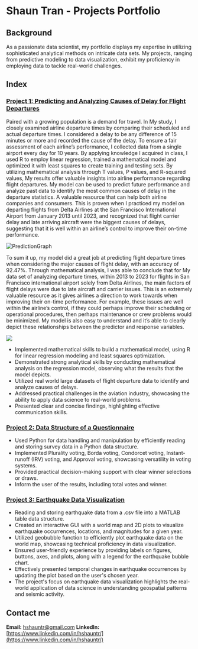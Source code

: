 # Shaun Tran - Projects Portfolio 

## Background
As a passionate data scientist, my portfolio displays my expertise in utilizing sophisticated analytical methods on intricate data sets. My projects, ranging from predictive modeling to data visualization, exhibit my proficiency in employing data to tackle real-world challenges.


## Index

### [Project 1: Predicting and Analyzing Causes of Delay for Flight Departures](https://github.com/hshauntr/CausesOfDelays)
Paired with a growing population is a demand for travel. In My study, I closely examined
airline departure times by comparing their scheduled and actual departure times. I considered a delay to
be any difference of 15 minutes or more and recorded the cause of the delay. To ensure a fair assessment
of each airline’s performance, I collected data from a single airport every day for 10 years. By applying
knowledge I acquired in class, I used R to employ linear regression, trained a mathematical model
and optimized it with least squares to create training and testing sets. By utilizing mathematical analysis
through T values, P values, and R-squared values, My results offer valuable insights into airline
performance regarding flight departures. My model can be used to predict future performance and
analyze past data to identify the most common causes of delay in the departure statistics. A valuable
resource that can help both airline companies and consumers. This is proven when I practiced my
model on departing flights from Delta Airlines at the San Francisco International Airport from January
2013 until 2023, and recognized that flight carrier delay and late arriving aircraft were the biggest causes
of delays, suggesting that it is well within an airline’s control to improve their on-time performance.

![PredictionGraph](https://github.com/hshauntr/hshauntr.github.io/blob/main/assets/img/predgraph.png)

To sum it up, my model did a great job at predicting flight departure times when considering the
major causes of flight delay, with an accuracy of 92.47%. Through mathematical analysis, I was able
to conclude that for My data set of analyzing departure times, within 2013 to 2023 for flights in San
Francisco international airport solely from Delta Airlines, the main factors of flight delays were due to
late aircraft and carrier issues. This is an extremely valuable resource as it gives airlines a direction to
work towards when improving their on-time performance. For example, these issues are well within the
airline’s control, if they could perhaps improve their scheduling or operational procedures, then perhaps
maintenance or crew problems would be minimized. My model is also easy to understand and it’s able to
clearly depict these relationships between the predictor and response variables. 

![](https://github.com/hshauntr/hshauntr.github.io/blob/main/assets/img/summarymodel.png)

- Implemented mathematical skills to build a mathematical model, using R for linear regression modeling and least squares optimization.
- Demonstrated strong analytical skills by conducting mathematical analysis on the regression model, observing what the results that the model depicts.
- Utilized real world large datasets of flight departure data to identify and analyze causes of delays.
- Addressed practical challenges in the aviation industry, showcasing the ability to apply data science to real-world problems.
- Presented clear and concise findings, highlighting effective communication skills.

### [Project 2: Data Structure of a Questionnaire](https://github.com/hshauntr/VotingQuestionnaire)
- Used Python for data handling and manipulation by efficiently reading and storing survey data in a Python data structure.
- Implemented Plurality voting, Borda voting, Condorcet voting, Instant-runoff (IRV) voting, and Approval voting, showcasing versatility in voting systems.
- Provided practical decision-making support with clear winner selections or draws.
- Inform the user of the results, including total votes and winner. 

### [Project 3: Earthquake Data Visualization](https://github.com/hshauntr/EarthQDataV)
- Reading and storing earthquake data from a .csv file into a MATLAB table data structure.
- Created an interactive GUI with a world map and 2D plots to visualize earthquake occurrences, locations, and magnitudes for a given year.
- Utilized geobubble function to efficiently plot earthquake data on the world map, showcasing technical proficiency in data visualization.
- Ensured user-friendly experience by providing labels on figures, buttons, axes, and plots, along with a legend for the earthquake bubble chart.
- Effectively presented temporal changes in earthquake occurrences by updating the plot based on the user's chosen year.
- The project's focus on earthquake data visualization highlights the real-world application of data science in understanding geospatial patterns and seismic activity.

## Contact me 
**Email:** hshauntr@gmail.com
**LinkedIn:** [https://www.linkedin.com/in/hshauntr/](https://www.linkedin.com/in/hshauntr/)
